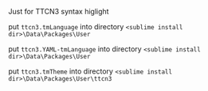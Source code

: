 Just for TTCN3 syntax higlight

put `ttcn3.tmLanguage` into directory `<sublime install dir>\Data\Packages\User`

put `ttcn3.YAML-tmLanguage` into directory `<sublime install dir>\Data\Packages\User`

put `ttcn3.tmTheme` into directory `<sublime install dir>\Data\Packages\User\ttcn3`
